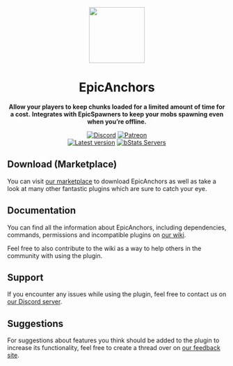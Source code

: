 <!--suppress HtmlDeprecatedAttribute -->
<div align="center">
<img src="https://craftaro.com/images/products/333/icons/QjwJ9jYUrWvaxe2fjg4n8CrsopkH0XUdj9zSasNK.png" width="128px">

# EpicAnchors
**Allow your players to keep chunks loaded for a limited amount of time for a cost.**
**Integrates with EpicSpawners to keep your mobs spawning even when you’re offline.**


[![Discord][Discord shield]][Discord invite]
[![Patreon][Patreon shield]][Patreon page]
<br>
[![Latest version][Latest version shield]][Marketplace page]
[![bStats Servers][bStats shield]][bStats page]
</div>


## Download (Marketplace)
You can visit [our marketplace][Marketplace page] to download EpicAnchors as well as take a
look at many other fantastic plugins which are sure to catch your eye.

## Documentation
You can find all the information about EpicAnchors, including dependencies, commands, permissions and incompatible
plugins on [our wiki][Plugin wiki].

Feel free to also contribute to the wiki as a way to help others in the community with using the plugin.

## Support
If you encounter any issues while using the plugin, feel free to contact us on
[our Discord server][Discord invite].

## Suggestions
For suggestions about features you think should be added to the plugin to increase its functionality, feel free to
create a thread over on [our feedback site](https://feedback.songoda.com).


[Marketplace page]: https://songoda.com/marketplace/product/31
[Plugin wiki]: https://wiki.craftaro.com/index.php/Epic_Anchors
[Patreon page]: https://www.patreon.com/join/songoda
[Discord invite]: https://discord.gg/craftaro
[bStats page]: https://bstats.org/plugin/bukkit/EpicAnchors/4816

[Patreon shield]: https://img.shields.io/badge/-Support_us_on_Patreon-F96854.svg?logo=patreon&style=flat&logoColor=white
[Discord shield]: https://img.shields.io/discord/293212540723396608?color=5865F2&label=Discord&logo=discord&logoColor=5865F2
[bStats shield]: https://img.shields.io/bstats/servers/4816?label=Servers
[Latest version shield]: https://img.shields.io/badge/dynamic/xml?style=flat&color=blue&logo=github&logoColor=white&label=Latest&url=https%3A%2F%2Fraw.githubusercontent.com%2Fsongoda%2FEpicAnchors%2Fmaster%2Fpom.xml&query=%2F*%5Blocal-name()%3D'project'%5D%2F*%5Blocal-name()%3D'version'%5D
